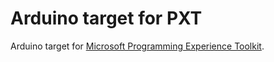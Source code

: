 # Arduino target for PXT

Arduino target for
[Microsoft Programming Experience Toolkit](https://github.com/Microsoft/pxt).
